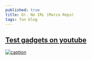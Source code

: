 ```yaml
---
published: true
title: Dr. No IRL (Marco Reps)
tags: fun blog
---
```

## [Test gadgets on youtube](https://www.youtube.com/watch?v=0D9nJIzNVTY)

[![caption](https://img.youtube.com/vi/0D9nJIzNVTY/0.jpg)](https://www.youtube.com/watch?v=0D9nJIzNVTY)